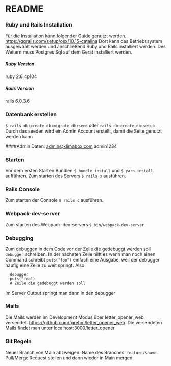 # README

### Ruby und Rails Installation
Für die Installation kann folgender Guide genutzt werden.
https://gorails.com/setup/osx/10.15-catalina
Dort kann das Betriebssystem ausgewählt werden und anschließend Ruby und Rails installiert werden. Des Weitern muss Postgres Sql auf dem Gerät installiert werden.

##### Ruby Version
ruby 2.6.4p104

##### Rails Version
rails 6.0.3.6

### Datenbank erstellen
`$ rails db:create db:migrate db:seed` oder `rails db:create db:setup` Durch das seeden wird ein Admin Account erstellt, damit die Seite genutzt werden kann

####Admin Daten:
admin@klimabox.com
admin1234

### Starten
Vor dem ersten Starten Bundlen `$ bundle install` und `$ yarn install` aufführen.
Zum starten des Servers `$ rails s` ausführen.

### Rails Console
Zum starten der Console `$ rails c` ausführen.

### Webpack-dev-server
Zum starten des Webpack-dev-servers `$ bin/webpack-dev-server`

### Debugging
Zum debuggen in dem Code vor der Zeile die gedebuggt werden soll  `debugger` schreiben. In der nächsten Zeile hilft es wenn man noch einen Command schreibt `puts("foo")`
einfach eine Ausgabe, weil der debugger häufig eine Zeile zu weit springt. Also
```
  debugger
  puts("foo")
  # Zeile die gedebuggt werden soll
```

Im Server Output springt man dann in den debugger

### Mails
Die Mails werden im  Development Modus über letter_opener_web versendet. https://github.com/fgrehm/letter_opener_web. Die versendeten Mails findet man unter
localhost:3000/letter_opener

### Git Regeln
Neuer Branch von Main abzweigen. Name des Branches: `feature/$name`. Pull/Merge Request stellen und dann wieder in Main mergen.



